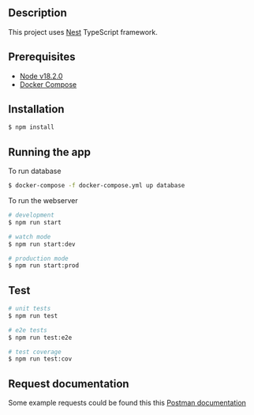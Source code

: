 ## Description

This project uses [Nest](https://github.com/nestjs/nest) TypeScript framework.

## Prerequisites

- [Node v18.2.0](https://nodejs.org/en/download) 
- [Docker Compose](https://docs.docker.com/compose/install)

## Installation

```bash
$ npm install
```

## Running the app

To run database
```bash
$ docker-compose -f docker-compose.yml up database
```

To run the webserver 
```bash
# development
$ npm run start

# watch mode
$ npm run start:dev

# production mode
$ npm run start:prod
```

## Test

```bash
# unit tests
$ npm run test

# e2e tests
$ npm run test:e2e

# test coverage
$ npm run test:cov
```

## Request documentation

Some example requests could be found this this [Postman documentation](https://documenter.getpostman.com/view/8585549/VUjLK6Lu)